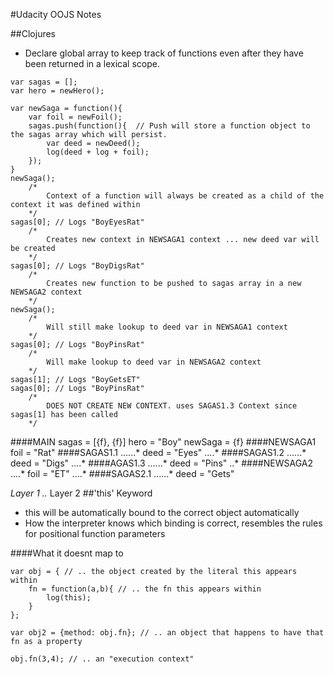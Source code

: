 #Udacity OOJS Notes

##Clojures
- Declare global array to keep track of functions even after they have been returned in a lexical scope.

```
var sagas = [];
var hero = newHero();

var newSaga = function(){
	var foil = newFoil();
	sagas.push(function(){  // Push will store a function object to the sagas array which will persist.
		var deed = newDeed();
		log(deed + log + foil);
	});
}
newSaga();
	/* 
		Context of a function will always be created as a child of the context it was defined within 
	*/
sagas[0]; // Logs "BoyEyesRat"
	/* 
		Creates new context in NEWSAGA1 context ... new deed var will be created 
	*/
sagas[0]; // Logs "BoyDigsRat"
	/* 
		Creates new function to be pushed to sagas array in a new NEWSAGA2 context 
	*/
newSaga(); 
	/* 
		Will still make lookup to deed var in NEWSAGA1 context 
	*/
sagas[0]; // Logs "BoyPinsRat"
	/* 
		Will make lookup to deed var in NEWSAGA2 context 
	*/
sagas[1]; // Logs "BoyGetsET"
sagas[0]; // Logs "BoyPinsRat"
	/*
		DOES NOT CREATE NEW CONTEXT. uses SAGAS1.3 Context since sagas[1] has been called
	*/
```
####MAIN 
    sagas = [{f}, {f}]
    hero = "Boy"
    newSaga = {f}
    ####NEWSAGA1
        foil = "Rat"
        ####SAGAS1.1
......* deed = "Eyes"
....* ####SAGAS1.2
......* deed = "Digs"
....* ####AGAS1.3
......* deed = "Pins"
..* ####NEWSAGA2
....* foil = "ET"
....* ####SAGAS2.1
......* deed = "Gets"

*Layer 1 
..* Layer 2
##'this' Keyword
- this will be automatically bound to the correct object automatically
- How the interpreter knows which binding is correct, resembles the rules for positional function parameters

####What it doesnt map to
```	
var obj = { // .. the object created by the literal this appears within
	fn = function(a,b){ // .. the fn this appears within
		log(this);
	}
};

var obj2 = {method: obj.fn}; // .. an object that happens to have that fn as a property

obj.fn(3,4); // .. an "execution context"

```








